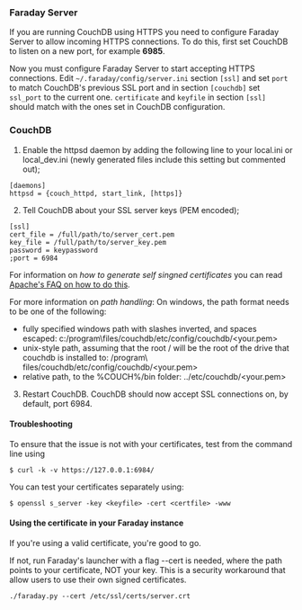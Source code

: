 ### Faraday Server
If you are running CouchDB using HTTPS you need to configure Faraday Server to allow incoming HTTPS connections. To do this, first set CouchDB to listen on a new port, for example **6985**.

Now you must configure Faraday Server to start accepting HTTPS connections. Edit ```~/.faraday/config/server.ini``` section ```[ssl]``` and set ```port``` to match CouchDB's previous SSL port and in section ```[couchdb]``` set ```ssl_port``` to the current one. ```certificate``` and ```keyfile``` in section ```[ssl]``` should match with the ones set in CouchDB configuration.

### CouchDB
1) Enable the httpsd daemon by adding the following line to your local.ini or local_dev.ini (newly generated files include this setting but commented out);
```
[daemons]
httpsd = {couch_httpd, start_link, [https]}
```
2) Tell CouchDB about your SSL server keys (PEM encoded);
```
[ssl]
cert_file = /full/path/to/server_cert.pem
key_file = /full/path/to/server_key.pem
password = keypassword
;port = 6984
```
For information on *how to generate self singned certificates* you can read [Apache's FAQ on how to do this](https://cwiki.apache.org/confluence/pages/viewpage.action?pageId=48203146).

For more information on *path handling*:
On windows, the path format needs to be one of the following:
* fully specified windows path with slashes inverted, and spaces escaped: c:/program\\files/couchdb/etc/config/couchdb/<your.pem>
* unix-style path, assuming that the root / will be the root of the drive that couchdb is installed to: /program\ files/couchdb/etc/config/couchdb/<your.pem>
* relative path, to the %COUCH%/bin folder: ../etc/couchdb/<your.pem>

3) Restart CouchDB.
CouchDB should now accept SSL connections on, by default, port 6984.

#### Troubleshooting
To ensure that the issue is not with your certificates, test from the command line using
```
$ curl -k -v https://127.0.0.1:6984/
```
You can test your certificates separately using:
```
$ openssl s_server -key <keyfile> -cert <certfile> -www
```
#### Using the certificate in your Faraday instance
If you're using a valid certificate, you're good to go.

If not, run Faraday's launcher with a flag --cert is needed, where the path points to your certificate, NOT your key. This is a security workaround that allow users to use their own signed certificates.
```
./faraday.py --cert /etc/ssl/certs/server.crt
```
